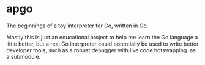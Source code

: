 # apgo

The beginnings of a toy interpreter for Go, written in Go.

Mostly this is just an educational project to help me learn the Go language a
little better, but a real Go interpreter could potentially be used to write
better developer tools, such as a robust debugger with live code hotswapping.
as a submodule.
